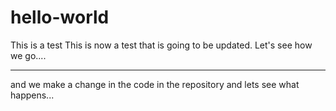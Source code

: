 # hello-world
This is a test
This is now a test that is going to be updated. Let's see how we go....

-------------------------------
and we make a change in the code in the repository and lets see what happens...
